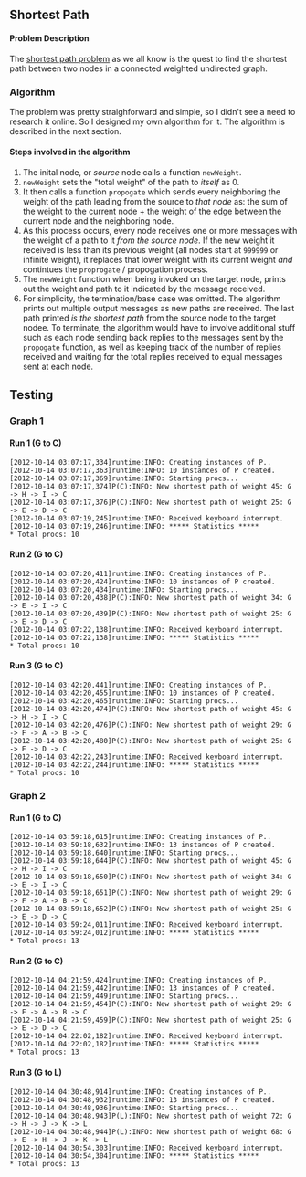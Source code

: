 Shortest Path
-------------

#### Problem Description

The [shortest path problem](https://en.wikipedia.org/wiki/Shortest_path_problem) as we all know is the quest to find the shortest path between two nodes in a connected weighted undirected graph.

### Algorithm

The problem was pretty straighforward and simple, so I didn't see a need to research it online. So I designed my own algorithm for it. The algorithm is described in the next section.

#### Steps involved in the algorithm

1. The inital node, or _source_ node calls a function `newWeight`.
2. `newWeight` sets the "total weight" of the path to _itself_ as 0.
3. It then calls a function `propogate` which sends every neighboring the weight of the path leading from the source to _that node_ as: the sum of the weight to the current node + the weight of the edge between the current node and the neighboring node.
4. As this process occurs, every node receives one or more messages with the weight of a path to it _from the source node_. If the new weight it received is less than its previous weight (all nodes start at `999999` or infinite weight), it replaces that lower weight with its current weight _and_ contintues the `proprogate` / propogation process.
5. The `newWeight` function when being invoked on the target node, prints out the weight and path to it indicated by the message received.
6. For simplicity, the termination/base case was omitted. The algorithm prints out multiple output messages as new paths are received. The last path printed _is the shortest path_ from the source node to the target nodee. To terminate, the algorithm would have to involve additional stuff such as each node sending back replies to the messages sent by the `propogate` function, as well as keeping track of the number of replies received and waiting for the total replies received to equal messages sent at each node.


Testing
-------

### Graph 1

#### Run 1 (G to C)

	[2012-10-14 03:07:17,334]runtime:INFO: Creating instances of P..
	[2012-10-14 03:07:17,363]runtime:INFO: 10 instances of P created.
	[2012-10-14 03:07:17,369]runtime:INFO: Starting procs...
	[2012-10-14 03:07:17,374]P(C):INFO: New shortest path of weight 45: G -> H -> I -> C
	[2012-10-14 03:07:17,376]P(C):INFO: New shortest path of weight 25: G -> E -> D -> C
	[2012-10-14 03:07:19,245]runtime:INFO: Received keyboard interrupt.
	[2012-10-14 03:07:19,246]runtime:INFO: ***** Statistics *****
	* Total procs: 10


#### Run 2 (G to C)

	[2012-10-14 03:07:20,411]runtime:INFO: Creating instances of P..
	[2012-10-14 03:07:20,424]runtime:INFO: 10 instances of P created.
	[2012-10-14 03:07:20,434]runtime:INFO: Starting procs...
	[2012-10-14 03:07:20,438]P(C):INFO: New shortest path of weight 34: G -> E -> I -> C
	[2012-10-14 03:07:20,439]P(C):INFO: New shortest path of weight 25: G -> E -> D -> C
	[2012-10-14 03:07:22,138]runtime:INFO: Received keyboard interrupt.
	[2012-10-14 03:07:22,138]runtime:INFO: ***** Statistics *****
	* Total procs: 10

#### Run 3 (G to C)

	[2012-10-14 03:42:20,441]runtime:INFO: Creating instances of P..
	[2012-10-14 03:42:20,455]runtime:INFO: 10 instances of P created.
	[2012-10-14 03:42:20,465]runtime:INFO: Starting procs...
	[2012-10-14 03:42:20,474]P(C):INFO: New shortest path of weight 45: G -> H -> I -> C
	[2012-10-14 03:42:20,476]P(C):INFO: New shortest path of weight 29: G -> F -> A -> B -> C
	[2012-10-14 03:42:20,480]P(C):INFO: New shortest path of weight 25: G -> E -> D -> C
	[2012-10-14 03:42:22,243]runtime:INFO: Received keyboard interrupt.
	[2012-10-14 03:42:22,244]runtime:INFO: ***** Statistics *****
	* Total procs: 10

### Graph 2

#### Run 1 (G to C)

	[2012-10-14 03:59:18,615]runtime:INFO: Creating instances of P..
	[2012-10-14 03:59:18,632]runtime:INFO: 13 instances of P created.
	[2012-10-14 03:59:18,640]runtime:INFO: Starting procs...
	[2012-10-14 03:59:18,644]P(C):INFO: New shortest path of weight 45: G -> H -> I -> C
	[2012-10-14 03:59:18,650]P(C):INFO: New shortest path of weight 34: G -> E -> I -> C
	[2012-10-14 03:59:18,651]P(C):INFO: New shortest path of weight 29: G -> F -> A -> B -> C
	[2012-10-14 03:59:18,652]P(C):INFO: New shortest path of weight 25: G -> E -> D -> C
	[2012-10-14 03:59:24,011]runtime:INFO: Received keyboard interrupt.
	[2012-10-14 03:59:24,012]runtime:INFO: ***** Statistics *****
	* Total procs: 13

#### Run 2 (G to C)

	[2012-10-14 04:21:59,424]runtime:INFO: Creating instances of P..
	[2012-10-14 04:21:59,442]runtime:INFO: 13 instances of P created.
	[2012-10-14 04:21:59,449]runtime:INFO: Starting procs...
	[2012-10-14 04:21:59,454]P(C):INFO: New shortest path of weight 29: G -> F -> A -> B -> C
	[2012-10-14 04:21:59,459]P(C):INFO: New shortest path of weight 25: G -> E -> D -> C
	[2012-10-14 04:22:02,182]runtime:INFO: Received keyboard interrupt.
	[2012-10-14 04:22:02,182]runtime:INFO: ***** Statistics *****
	* Total procs: 13

#### Run 3 (G to L)

	[2012-10-14 04:30:48,914]runtime:INFO: Creating instances of P..
	[2012-10-14 04:30:48,932]runtime:INFO: 13 instances of P created.
	[2012-10-14 04:30:48,936]runtime:INFO: Starting procs...
	[2012-10-14 04:30:48,943]P(L):INFO: New shortest path of weight 72: G -> H -> J -> K -> L
	[2012-10-14 04:30:48,944]P(L):INFO: New shortest path of weight 68: G -> E -> H -> J -> K -> L
	[2012-10-14 04:30:54,303]runtime:INFO: Received keyboard interrupt.
	[2012-10-14 04:30:54,304]runtime:INFO: ***** Statistics *****
	* Total procs: 13
